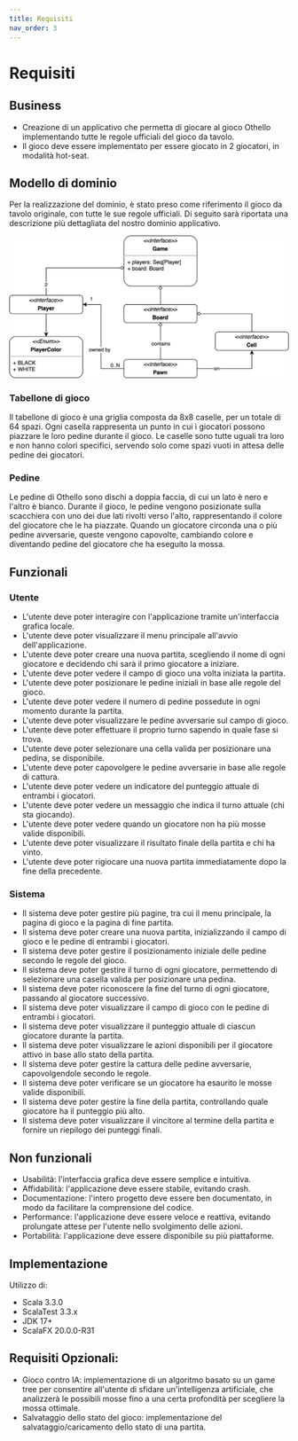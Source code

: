 ```yaml
---
title: Requisiti
nav_order: 3
---
```

# Requisiti

## Business

* Creazione di un applicativo che permetta di giocare al gioco Othello implementando tutte le regole ufficiali del gioco da tavolo.
* Il gioco deve essere implementato per essere giocato in 2 giocatori, in modalità hot-seat.

## Modello di dominio

Per la realizzazione del dominio, è stato preso come riferimento il gioco da tavolo originale, con tutte le sue regole ufficiali. 
Di seguito sarà riportata una descrizione più dettagliata del nostro dominio applicativo.

![Modello di dominio](../img/02-requirements/domain_uml.png)

### Tabellone di gioco

Il tabellone di gioco è una griglia composta da 8x8 caselle, per un totale di 64 spazi.
Ogni casella rappresenta un punto in cui i giocatori possono piazzare le loro pedine durante il gioco.
Le caselle sono tutte uguali tra loro e non hanno colori specifici, servendo solo come spazi vuoti in attesa delle pedine dei giocatori.

### Pedine

Le pedine di Othello sono dischi a doppia faccia, di cui un lato è nero e l'altro è bianco.
Durante il gioco, le pedine vengono posizionate sulla scacchiera con uno dei due lati rivolti verso l'alto, rappresentando il colore del giocatore che le ha piazzate.
Quando un giocatore circonda una o più pedine avversarie, queste vengono capovolte, cambiando colore e diventando pedine del giocatore che ha eseguito la mossa.

## Funzionali

### Utente

* L'utente deve poter interagire con l'applicazione tramite un'interfaccia grafica locale.
* L'utente deve poter visualizzare il menu principale all'avvio dell'applicazione.
* L'utente deve poter creare una nuova partita, scegliendo il nome di ogni giocatore e decidendo chi sarà il primo giocatore a iniziare.
* L'utente deve poter vedere il campo di gioco una volta iniziata la partita.
* L'utente deve poter posizionare le pedine iniziali in base alle regole del gioco.
* L'utente deve poter vedere il numero di pedine possedute in ogni momento durante la partita.
* L'utente deve poter visualizzare le pedine avversarie sul campo di gioco.
* L'utente deve poter effettuare il proprio turno sapendo in quale fase si trova.
* L'utente deve poter selezionare una cella valida per posizionare una pedina, se disponibile.
* L'utente deve poter capovolgere le pedine avversarie in base alle regole di cattura.
* L'utente deve poter vedere un indicatore del punteggio attuale di entrambi i giocatori.
* L'utente deve poter vedere un messaggio che indica il turno attuale (chi sta giocando).
* L'utente deve poter vedere quando un giocatore non ha più mosse valide disponibili.
* L'utente deve poter visualizzare il risultato finale della partita e chi ha vinto.
* L'utente deve poter rigiocare una nuova partita immediatamente dopo la fine della precedente.

### Sistema

* Il sistema deve poter gestire più pagine, tra cui il menu principale, la pagina di gioco e la pagina di fine partita.
* Il sistema deve poter creare una nuova partita, inizializzando il campo di gioco e le pedine di entrambi i giocatori.
* Il sistema deve poter gestire il posizionamento iniziale delle pedine secondo le regole del gioco.
* Il sistema deve poter gestire il turno di ogni giocatore, permettendo di selezionare una casella valida per posizionare una pedina.
* Il sistema deve poter riconoscere la fine del turno di ogni giocatore, passando al giocatore successivo.
* Il sistema deve poter visualizzare il campo di gioco con le pedine di entrambi i giocatori.
* Il sistema deve poter visualizzare il punteggio attuale di ciascun giocatore durante la partita.
* Il sistema deve poter visualizzare le azioni disponibili per il giocatore attivo in base allo stato della partita.
* Il sistema deve poter gestire la cattura delle pedine avversarie, capovolgendole secondo le regole.
* Il sistema deve poter verificare se un giocatore ha esaurito le mosse valide disponibili.
* Il sistema deve poter gestire la fine della partita, controllando quale giocatore ha il punteggio più alto.
* Il sistema deve poter visualizzare il vincitore al termine della partita e fornire un riepilogo dei punteggi finali.

## Non funzionali

* Usabilità: l'interfaccia grafica deve essere semplice e intuitiva.
* Affidabilità: l'applicazione deve essere stabile, evitando crash.
* Documentazione: l'intero progetto deve essere ben documentato, in modo da facilitare la comprensione del codice.
* Performance: l'applicazione deve essere veloce e reattiva, evitando prolungate attese per l'utente nello svolgimento delle azioni.
* Portabilità: l'applicazione deve essere disponibile su più piattaforme.

## Implementazione

Utilizzo di:

* Scala 3.3.0
* ScalaTest 3.3.x
* JDK 17+
* ScalaFX 20.0.0-R31

## Requisiti Opzionali:

* Gioco contro IA: implementazione di un algoritmo basato su un game tree per consentire all'utente di sfidare un'intelligenza artificiale, che analizzerà le possibili mosse fino a una certa profondità per scegliere la mossa ottimale.
* Salvataggio dello stato del gioco: implementazione del salvataggio/caricamento dello stato di una partita.
